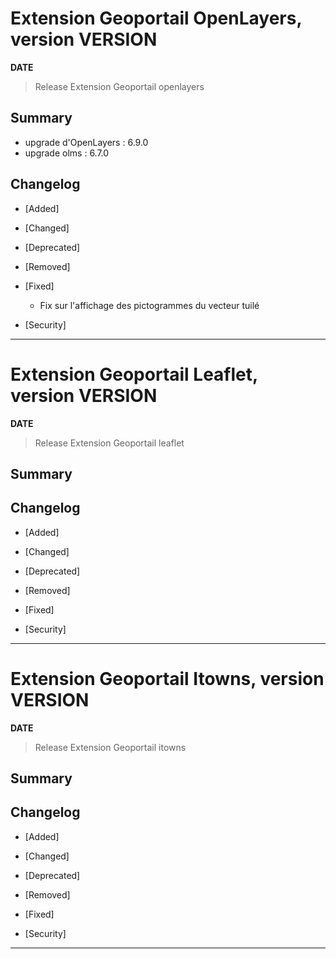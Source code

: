 
# Extension Geoportail OpenLayers, version __VERSION__

**__DATE__**
> Release Extension Geoportail openlayers

## Summary

* upgrade d'OpenLayers : 6.9.0
* upgrade olms : 6.7.0

## Changelog

* [Added]

* [Changed]

* [Deprecated]

* [Removed]

* [Fixed]

  * Fix sur l'affichage des pictogrammes du vecteur tuilé

* [Security]

---

# Extension Geoportail Leaflet, version __VERSION__

**__DATE__**
> Release Extension Geoportail leaflet

## Summary

## Changelog

* [Added]

* [Changed]

* [Deprecated]

* [Removed]

* [Fixed]

* [Security]

---

# Extension Geoportail Itowns, version __VERSION__

**__DATE__**
> Release Extension Geoportail itowns

## Summary

## Changelog

* [Added]

* [Changed]

* [Deprecated]

* [Removed]

* [Fixed]

* [Security]

---
